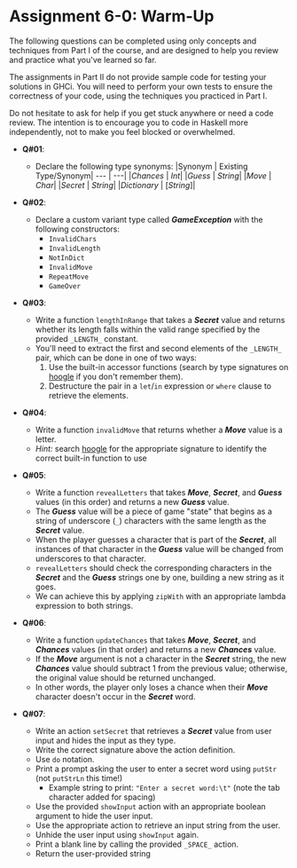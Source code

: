 # **Assignment 6-0: Warm-Up**
The following questions can be completed using only concepts and techniques from Part I of the course, and are designed to help you review and practice what you've learned so far.

The assignments in Part II do not provide sample code for testing your solutions in GHCi. You will need to perform your own tests to ensure the correctness of your code, using the techniques you practiced in Part I.

Do not hesitate to ask for help if you get stuck anywhere or need a code review. The intention is to encourage you to code in Haskell more independently, not to make you feel blocked or overwhelmed.

* **Q#01**:
  * Declare the following type synonyms:
    |Synonym | Existing Type/Synonym|
    --- | ---|
    |*Chances* | *Int*|
    |*Guess* | *String*|
    |*Move* | *Char*|
    |*Secret* | *String*|
    |*Dictionary* | \[*String*]|

* **Q#02**:
  * Declare a custom variant type called ***GameException*** with the following constructors:
    * `InvalidChars`
    * `InvalidLength`
    * `NotInDict`
    * `InvalidMove`
    * `RepeatMove`
    * `GameOver`

* **Q#03**:
  * Write a function `lengthInRange` that takes a ***Secret*** value and returns whether its length falls within the valid range specified by the provided `_LENGTH_` constant.
  * You'll need to extract the first and second elements of the `_LENGTH_` pair, which can be done in one of two ways:
    1. Use the built-in accessor functions (search by type signatures on [hoogle](https://hoogle.haskell.org) if you don't remember them).
    2. Destructure the pair in a `let`/`in` expression or `where` clause to retrieve the elements.

* **Q#04**:
  * Write a function `invalidMove` that returns whether a ***Move*** value is a letter.
  * *Hint:* search [hoogle](https://hoogle.haskell.org) for the appropriate signature to identify the correct built-in function to use

* **Q#05**:
  * Write a function `revealLetters` that takes ***Move***, ***Secret***, and ***Guess*** values (in this order) and returns a new ***Guess*** value.
  * The ***Guess*** value will be a piece of game "state" that begins as a string of underscore (`_`) characters with the same length as the ***Secret*** value.
  * When the player guesses a character that is part of the ***Secret***, all instances of that character in the ***Guess*** value will be changed from underscores to that character.
  * `revealLetters` should check the corresponding characters in the ***Secret*** and the ***Guess*** strings one by one, building a new string as it goes.
  * We can achieve this by applying `zipWith` with an appropriate lambda expression to both strings.

* **Q#06**:
  * Write a function `updateChances` that takes ***Move***, ***Secret***, and ***Chances*** values (in that order) and returns a new ***Chances*** value.
  * If the ***Move*** argument is not a character in the ***Secret*** string, the new ***Chances*** value should subtract 1 from the previous value; otherwise, the original value should be returned unchanged.
  * In other words, the player only loses a chance when their ***Move*** character doesn't occur in the ***Secret*** word.

* **Q#07**:
  * Write an action `setSecret` that retrieves a ***Secret*** value from user input and hides the input as they type.
  * Write the correct signature above the action definition.
  * Use `do` notation.
  * Print a prompt asking the user to enter a secret word using `putStr` (not `putStrLn` this time!)
    * Example string to print: `"Enter a secret word:\t"` (note the tab character added for spacing)
  * Use the provided `showInput` action with an appropriate boolean argument to hide the user input.
  * Use the appropriate action to retrieve an input string from the user.
  * Unhide the user input using `showInput` again.
  * Print a blank line by calling the provided `_SPACE_` action.
  * Return the user-provided string